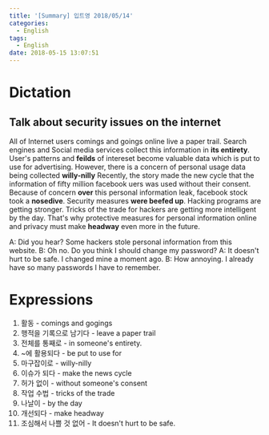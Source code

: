 ```yaml
---
title: '[Summary] 입트영 2018/05/14'
categories:
  - English
tags:
  - English
date: 2018-05-15 13:07:51
---
```


# Dictation
## Talk about security issues on the internet

All of Internet users comings and goings online live a paper trail. Search engines and Social media services collect this information in **its entirety**. User's patterns and **feilds** of intereset become valuable data which is put to use for advertising. However, there is a concern of personal usage data being collected **willy-nilly** Recently, the story made the new cycle that the information of fifty million facebook uers was used without their consent. Because of concern **over** this personal information leak, facebook stock took a **nosedive**. Security measures **were beefed up**. Hacking programs are getting stronger. Tricks of the trade for hackers are getting more intelligent by the day. That's why protective measures for personal information online and privacy must make **headway** even more in the future.

A: Did you hear? Some hackers stole personal information from this website.
B: Oh no. Do you think I should change my password?
A: It doesn't hurt to be safe. I changed mine a moment ago.
B: How annoying. I already have so many passwords I have to remember.

# Expressions
1. 활동 - comings and gogings
2. 행적을 기록으로 남기다 - leave a paper trail
3. 전체를 통째로 - in someone's entirety.
4. ~에 활용되다 - be put to use for
5. 마구잡이로 - willy-nilly
6. 이슈가 되다 - make the news cycle
7. 허가 없이 - without someone's consent
8. 작업 수법 - tricks of the trade
9. 나날이 - by the day
10. 개선되다 - make headway
11. 조심해서 나쁠 것 없어 - It doesn't hurt to be safe.